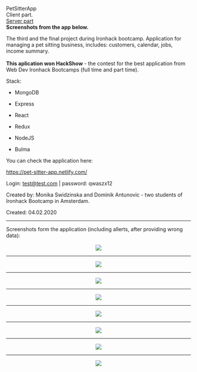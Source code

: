 PetSitterApp
<br>Client part.
<br><a href="https://github.com/mswidzinska/PetSitterApp-server">Server part</a>
<br><b>Screenshots from the app below.</b>

The third and the final project during Ironhack bootcamp. Application for managing a pet sitting business, includes: customers, calendar, jobs, income summary.
<br><br><b>This aplication won HackShow</b> - the contest for the best application from Web Dev Ironhack Bootcamps (full time and part time).

Stack:

* MongoDB

* Express

* React

* Redux

* NodeJS

* Bulma

You can check the application here:

https://pet-sitter-app.netlify.com/

Login: test@test.com | password: qwaszx12

Created by: Monika Swidzinska and Dominik Antunovic - two students of Ironhack Bootcamp in Amsterdam.

Created: 04.02.2020


<hr>
Screenshots form the application (including allerts, after providing wrong data):
<br>
<br>
<div style="display: flex; justify-content: center">
<img src="https://res.cloudinary.com/mokaweb/image/upload/v1587373920/PetSitterApp/_1.png" />
</div>
<hr>
<div style="display: flex; justify-content: center">
<img src="https://res.cloudinary.com/mokaweb/image/upload/v1587371959/PetSitterApp/2.png" />
</div>
<hr>
<div style="display: flex; justify-content: center">
<img src="https://res.cloudinary.com/mokaweb/image/upload/v1587372553/PetSitterApp/_3.png" />
</div>
<hr>
<div style="display: flex; justify-content: center">
<img src="https://res.cloudinary.com/mokaweb/image/upload/v1587371958/PetSitterApp/4.png" />
</div>
<hr>
<div style="display: flex; justify-content: center">
<img src="https://res.cloudinary.com/mokaweb/image/upload/v1587372553/PetSitterApp/_5.png" />
</div>
<hr>
<div style="display: flex; justify-content: center">
<img src="https://res.cloudinary.com/mokaweb/image/upload/v1587371958/PetSitterApp/6.png" />
</div>
<hr>
<div style="display: flex; justify-content: center">
<img src="https://res.cloudinary.com/mokaweb/image/upload/v1587371958/PetSitterApp/7.png" />
</div>
<hr>
<div style="display: flex; justify-content: center">
<img src="https://res.cloudinary.com/mokaweb/image/upload/v1587371958/PetSitterApp/8.png" />
</div>

